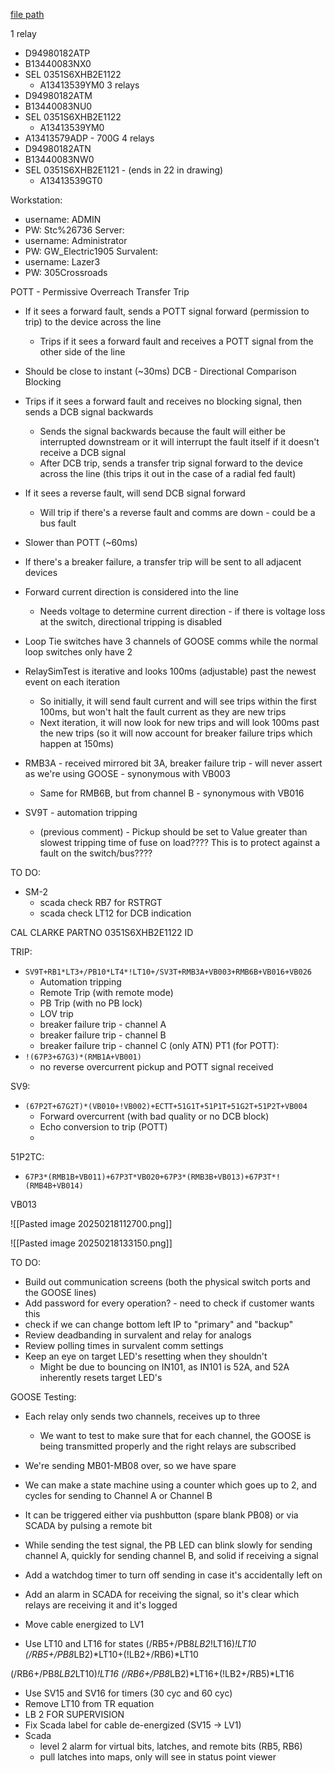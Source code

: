 
[file path](<file:///C:\Users\jnetherton\G&W Electric Co\US-PowerGridAutomation - Documents\_Lazer\Camp Carroll - 108664 - 106176>)

1 relay
- D94980182ATP
- B13440083NX0
- SEL 0351S6XHB2E1122
	- A13413539YM0
3 relays
- D94980182ATM
- B13440083NU0
- SEL 0351S6XHB2E1122
	- A13413539YM0
- A13413579ADP - 700G
4 relays
- D94980182ATN
- B13440083NW0
- SEL 0351S6XHB2E1121 - (ends in 22 in drawing)
	- A13413539GT0


Workstation:
- username: ADMIN
- PW: Stc%26736
Server:
- username: Administrator
- PW: GW_Electric1905
Survalent:
- username: Lazer3
- PW: 305Crossroads


POTT - Permissive Overreach Transfer Trip
- If it sees a forward fault, sends a POTT signal forward (permission to trip) to the device across the line
	- Trips if it sees a forward fault and receives a POTT signal from the other side of the line
- Should be close to instant (~30ms)
DCB - Directional Comparison Blocking
- Trips if it sees a forward fault and receives no blocking signal, then sends a DCB signal backwards
	- Sends the signal backwards because the fault will either be interrupted downstream or it will interrupt the fault itself if it doesn't receive a DCB signal
	- After DCB trip, sends a transfer trip signal forward to the device across the line (this trips it out in the case of a radial fed fault)
- If it sees a reverse fault, will send DCB signal forward
	- Will trip if there's a reverse fault and comms are down - could be a bus fault
- Slower than POTT (~60ms)

- If there's a breaker failure, a transfer trip will be sent to all adjacent devices
- Forward current direction is considered into the line
	- Needs voltage to determine current direction - if there is voltage loss at the switch, directional tripping is disabled
- Loop Tie switches have 3 channels of GOOSE comms while the normal loop switches only have 2

- RelaySimTest is iterative and looks 100ms (adjustable) past the newest event on each iteration
	- So initially, it will send fault current and will see trips within the first 100ms, but won't halt the fault current as they are new trips
	- Next iteration, it will now look for new trips and will look 100ms past the new trips (so it will now account for breaker failure trips which happen at 150ms)

- RMB3A - received mirrored bit 3A, breaker failure trip - will never assert as we're using GOOSE - synonymous with VB003
	- Same for RMB6B, but from channel B - synonymous with VB016
- SV9T - automation tripping
	- (previous comment) - Pickup should be set to Value greater than slowest tripping time of fuse on load????  This is to protect against a fault on the switch/bus????

TO DO:
- SM-2
	- scada check RB7 for RSTRGT
	- scada check LT12 for DCB indication

CAL
CLARKE
PARTNO
0351S6XHB2E1122
ID


TRIP:
- `SV9T+RB1*LT3+/PB10*LT4*!LT10+/SV3T+RMB3A+VB003+RMB6B+VB016+VB026`
	- Automation tripping
	- Remote Trip (with remote mode)
	- PB Trip (with no PB lock)
	- LOV trip
	- breaker failure trip - channel A
	- breaker failure trip - channel B
	- breaker failure trip - channel C (only ATN)
PT1 (for POTT):
- `!(67P3+67G3)*(RMB1A+VB001)`
	- no reverse overcurrent pickup and POTT signal received

SV9:
- `(67P2T+67G2T)*(VB010+!VB002)+ECTT+51G1T+51P1T+51G2T+51P2T+VB004`
	- Forward overcurrent (with bad quality or no DCB block)
	- Echo conversion to trip (POTT)
	- 

51P2TC:
- `67P3*(RMB1B+VB011)+67P3T*VB020+67P3*(RMB3B+VB013)+67P3T*!(RMB4B+VB014)`

VB013


![[Pasted image 20250218112700.png]]


![[Pasted image 20250218133150.png]]


TO DO:
- Build out communication screens (both the physical switch ports and the GOOSE lines)
- Add password for every operation? - need to check if customer wants this
- check if we can change bottom left IP to "primary" and "backup"
- Review deadbanding in survalent and relay for analogs
- Review polling times in survalent comm settings
- Keep an eye on target LED's resetting when they shouldn't
	- Might be due to bouncing on IN101, as IN101 is 52A, and 52A inherently resets target LED's

GOOSE Testing:
- Each relay only sends two channels, receives up to three
	- We want to test to make sure that for each channel, the GOOSE is being transmitted properly and the right relays are subscribed
- We're sending MB01-MB08 over, so we have spare 
- We can make a state machine using a counter which goes up to 2, and cycles for sending to Channel A or Channel B
- It can be triggered either via pushbutton (spare blank PB08) or via SCADA by pulsing a remote bit
- While sending the test signal, the PB LED can blink slowly for sending channel A, quickly for sending channel B, and solid if receiving a signal
- Add a watchdog timer to turn off sending in case it's accidentally left on
- Add an alarm in SCADA for receiving the signal, so it's clear which relays are receiving it and it's logged


- Move cable energized to LV1
- Use LT10 and LT16 for states
(/RB5+/PB8*LB2*!LT16)*!LT10
(/RB5+/PB8*LB2)*LT10+(!LB2+/RB6)*LT10

(/RB6+/PB8*LB2*LT10)*!LT16
(/RB6+/PB8*LB2)*LT16+(!LB2+/RB5)*LT16
- Use SV15 and SV16 for timers (30 cyc and 60 cyc)
- Remove LT10 from TR equation
- LB 2 FOR SUPERVISION
- Fix Scada label for cable de-energized (SV15 -> LV1)
- Scada
	- level 2 alarm for virtual bits, latches, and remote bits (RB5, RB6)
	- pull latches into maps, only will see in status point viewer